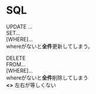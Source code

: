 # SQL
UPDATE ...<br>
SET...<br>
[WHERE]...<br>
whereがないと<strong>全件</strong>更新してしまう。

DELETE<br>
FROM...<br>
[WHERE]...<br>
whereがないと<strong>全件</strong>削除してしまう<br>
<strong><></strong> 左右が等しくない

